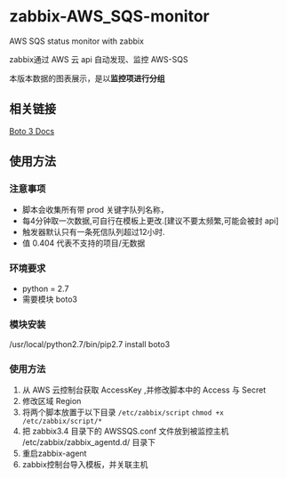 # zabbix-AWS_SQS-monitor

AWS SQS status monitor with zabbix

zabbix通过 AWS 云 api 自动发现、监控 AWS-SQS

本版本数据的图表展示，是以**监控项进行分组**
## 相关链接
[Boto 3 Docs](https://boto3.amazonaws.com/v1/documentation/api/latest/reference/services/sqs.html#SQS.Client.list_dead_letter_source_queues)

## 使用方法
### 注意事项
- 脚本会收集所有带 prod 关键字队列名称，
- 每4分钟取一次数据,可自行在模板上更改.[建议不要太频繁,可能会被封 api]
- 触发器默认只有一条死信队列超过12小时.
- 值 0.404 代表不支持的项目/无数据

### 环境要求
- python = 2.7
- 需要模块 boto3

### 模块安装
/usr/local/python2.7/bin/pip2.7 install boto3

### 使用方法
1. 从 AWS 云控制台获取 AccessKey ,并修改脚本中的 Access 与 Secret
2. 修改区域 Region
3. 将两个脚本放置于以下目录
    `/etc/zabbix/script`
    `chmod +x /etc/zabbix/script/*`
4. 把 zabbix3.4 目录下的 AWSSQS.conf 文件放到被监控主机 /etc/zabbix/zabbix_agentd.d/ 目录下
5. 重启zabbix-agent
6. zabbix控制台导入模板，并关联主机
